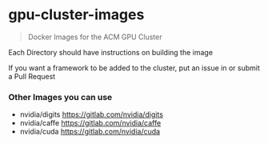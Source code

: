 # gpu-cluster-images
> Docker Images for the ACM GPU Cluster

Each Directory should have instructions on building the image 

If you want a framework to be added to the cluster, put an issue in or submit a Pull Request 

### Other Images you can use 

- nvidia/digits https://gitlab.com/nvidia/digits
- nvidia/caffe https://gitlab.com/nvidia/caffe
- nvidia/cuda https://gitlab.com/nvidia/cuda
